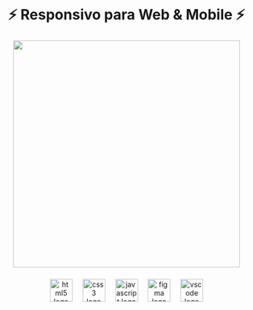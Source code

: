 <h1 align="center">⚡ Responsivo para Web & Mobile ⚡</h1>

###

<div align="center">
  <img height="450" src="https://i.imgur.com/d2tjY2a.png"  />
</div>

###

<div align="center">
  <img src="https://skillicons.dev/icons?i=html" height="45" alt="html5 logo"  />
  <img width="12" />
  <img src="https://skillicons.dev/icons?i=css" height="45" alt="css3 logo"  />
  <img width="12" />
  <img src="https://skillicons.dev/icons?i=js" height="45" alt="javascript logo"  />
  <img width="12" />
  <img src="https://skillicons.dev/icons?i=figma" height="45" alt="figma logo"  />
  <img width="12" />
  <img src="https://skillicons.dev/icons?i=vscode" height="45" alt="vscode logo"  />
</div>

###
